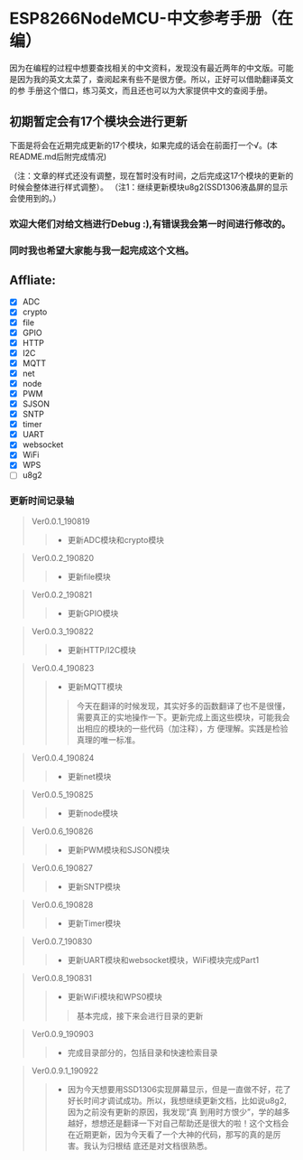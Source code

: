 # ESP8266NodeMCU-中文参考手册（在编）

因为在编程的过程中想要查找相关的中文资料，发现没有最近两年的中文版。可能是因为我的英文太菜了，查阅起来有些不是很方便。所以，正好可以借助翻译英文的参
手册这个借口，练习英文，而且还也可以为大家提供中文的查阅手册。

## 初期暂定会有17个模块会进行更新

下面是将会在近期完成更新的17个模块，如果完成的话会在前面打一个√。(本README.md后附完成情况)

（注：文章的样式还没有调整，现在暂时没有时间，之后完成这17个模块的更新的时候会整体进行样式调整）。
（注1：继续更新模块u8g2(SSD1306液晶屏的显示会使用到的。）

### 欢迎大佬们对给文档进行Debug :),有错误我会第一时间进行修改的。
### 同时我也希望大家能与我一起完成这个文档。

## Affliate:
 - [x] ADC          
 - [x] crypto           
 - [x] file 
 - [x] GPIO  
 - [x] HTTP 
 - [x] I2C   
 - [x] MQTT
 - [x] net 
 - [x] node   
 - [x] PWM  
 - [x] SJSON 
 - [x] SNTP 
 - [x] timer 
 - [x] UART
 - [x] websocket 
 - [x] WiFi  
 - [x] WPS
 - [ ] u8g2
 
### 更新时间记录轴
> Ver0.0.1_190819
>>* 更新ADC模块和crypto模块

> Ver0.0.2_190820
>>* 更新file模块

>Ver0.0.2_190821
>>* 更新GPIO模块

>Ver0.0.3_190822
>>* 更新HTTP/I2C模块

>Ver0.0.4_190823
>>* 更新MQTT模块
>>> 今天在翻译的时候发现，其实好多的函数翻译了也不是很懂，需要真正的实地操作一下。更新完成上面这些模块，可能我会出相应的模块的一些代码（加注释），方
>>> 便理解。实践是检验真理的唯一标准。

>Ver0.0.4_190824
>>* 更新net模块

>Ver0.0.5_190825
>>* 更新node模块

>Ver0.0.6_190826
>>* 更新PWM模块和SJSON模块

>Ver0.0.6_190827
>>* 更新SNTP模块

>Ver0.0.6_190828
>>* 更新Timer模块

>Ver0.0.7_190830
>>* 更新UART模块和websocket模块，WiFi模块完成Part1

>Ver0.0.8_190831
>>* 更新WiFi模块和WPS0模块
>>> 基本完成，接下来会进行目录的更新

>Ver0.0.9_190903
>>* 完成目录部分的，包括目录和快速检索目录

>Ver0.0.9.1_190922
>>* 因为今天想要用SSD1306实现屏幕显示，但是一直做不好，花了好长时间才调试成功。所以，我想继续更新文档，比如说u8g2,因为之前没有更新的原因，我发现“真
到用时方恨少”，学的越多越好，想想还是翻译一下对自己帮助还是很大的啦！这个文档会在近期更新，因为今天看了一个大神的代码，那写的真的是厉害。我认为归根结
底还是对文档很熟悉。
